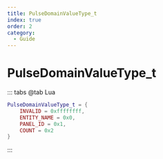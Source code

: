 ```yaml
---
title: PulseDomainValueType_t
index: true
order: 2
category:
  - Guide
---
```


# PulseDomainValueType_t
::: tabs
@tab Lua
```lua
PulseDomainValueType_t = {
    INVALID = 0xffffffff,
    ENTITY_NAME = 0x0,
    PANEL_ID = 0x1,
    COUNT = 0x2
}
```
:::